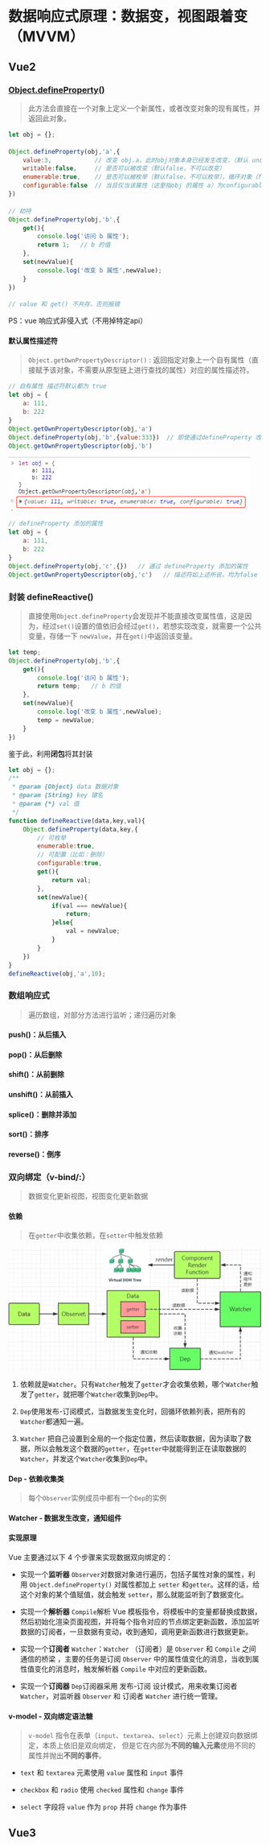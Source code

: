 # 数据响应式原理：数据变，视图跟着变（MVVM） 

## Vue2

### [Object.defineProperty()](https://developer.mozilla.org/zh-CN/docs/Web/JavaScript/Reference/Global_Objects/Object/defineProperty)

>  此方法会直接在一个对象上定义一个新属性，或者改变对象的现有属性，并返回此对象。

```js
let obj = {};

Object.defineProperty(obj,'a',{
    value:3,            // 改变 obj.a，此时obj对象本身已经发生改变，（默认 undefind ）
    writable:false,     // 是否可以被改变（默认false，不可以改变）
    enumerable:true,    // 是否可以被枚举（默认false，不可以枚举），循环对象（for...in...）时忽略该属性
    configurable:false  // 当且仅当该属性（这里指obj 的属性 a）为configurable 为 true 时，该属性的描述符才能够被改变；同时该属性也能从对应的对象上被删除。
})

// 劫持
Object.defineProperty(obj,'b',{
    get(){
        console.log('访问 b 属性');
        return 1;   // b 的值
    },
    set(newValue){
        console.log('改变 b 属性',newValue);
    }
})

// value 和 get() 不共存，否则报错
```
PS：vue 响应式非侵入式（不用掉特定api）

#### 默认属性描述符

> `Object.getOwnPropertyDescriptor()` : 返回指定对象上一个自有属性（直接赋予该对象，不需要从原型链上进行查找的属性）对应的属性描述符。

```js
// 自有属性 描述符默认都为 true
let obj = {
    a: 111,
    b: 222
}
Object.getOwnPropertyDescriptor(obj,'a')
Object.defineProperty(obj,'b',{value:333})  // 即使通过defineProperty 改变，描述符依旧为true
Object.getOwnPropertyDescriptor(obj,'b')
```
![属性描述符](../../../Img/Vue/属性描述符.png)

```js
// defineProperty 添加的属性
let obj = {
    a: 111,
    b: 222
}
Object.defineProperty(obj,'c',{})   // 通过 defineProperty 添加的属性
Object.getOwnPropertyDescriptor(obj,'c')   // 描述符如上述所说，均为false
```

### 封装 defineReactive()

> 直接使用`Object.defineProperty`会发现并不能直接改变属性值，这是因为，经过`set()`设置的值依旧会经过`get()`，若想实现改变，就需要一个公共变量，存储一下 `newValue`，并在`get()`中返回该变量。

```js
let temp;
Object.defineProperty(obj,'b',{
    get(){
        console.log('访问 b 属性');
        return temp;   // b 的值
    },
    set(newValue){
        console.log('改变 b 属性',newValue);
        temp = newValue;
    }
})
```
鉴于此，利用**闭包**将其封装

```js
let obj = {};
/**
 * @param {Object} data 数据对象 
 * @param {String} key 键名
 * @param {*} val 值 
 */
function defineReactive(data,key,val){
    Object.defineProperty(data,key,{
        // 可枚举
        enumerable:true,
        // 可配置（比如：删除）
        configurable:true,
        get(){
            return val;
        },
        set(newValue){
            if(val === newValue){
                return;
            }else{
                val = newValue;
            }
        }
    })
}
defineReactive(obj,'a',10);
```

### 数组响应式

> 遍历数组，对部分方法进行监听；递归遍历对象

#### push()：从后插入

#### pop()：从后删除

#### shift()：从前删除

#### unshift()：从前插入

#### splice()：删除并添加

#### sort()：排序

#### reverse()：倒序

### 双向绑定（v-bind/:）

> 数据变化更新视图，视图变化更新数据

#### 依赖

> 在`getter`中收集依赖，在`setter`中触发依赖

![响应式数据绑定](../../../Img/响应式数据绑定.png)

1. 依赖就是`Watcher`。只有`Watcher`触发了`getter`才会收集依赖，哪个`Watcher`触发了`getter`，就把哪个`Watcher`收集到`Dep`中。

2. `Dep`使用发布-订阅模式，当数据发生变化时，回循环依赖列表，把所有的`Watcher`都通知一遍。

3. `Watcher` 把自己设置到全局的一个指定位置，然后读取数据，因为读取了数据，所以会触发这个数据的`getter`，在`getter`中就能得到正在读取数据的`Watcher`，并发这个`Watcher`收集到`Dep`中。

#### Dep - 依赖收集类

> 每个`Observer`实例成员中都有一个`Dep`的实例

#### Watcher - 数据发生改变，通知组件

#### 实现原理

Vue 主要通过以下 4 个步骤来实现数据双向绑定的：

- 实现一个**监听器** `Observer`对数据对象进行遍历，包括子属性对象的属性，利用 `Object.defineProperty()` 对属性都加上 `setter` 和`getter`。这样的话，给这个对象的某个值赋值，就会触发 `setter`，那么就能监听到了数据变化。

- 实现一个**解析器** `Compile`解析 Vue 模板指令，将模板中的变量都替换成数据，然后初始化渲染页面视图，并将每个指令对应的节点绑定更新函数，添加监听数据的订阅者，一旦数据有变动，收到通知，调用更新函数进行数据更新。

- 实现一个**订阅者** `Watcher`：`Watcher` （订阅者）是 `Observer` 和 `Compile` 之间通信的桥梁 ，主要的任务是订阅 `Observer` 中的属性值变化的消息，当收到属性值变化的消息时，触发解析器 `Compile` 中对应的更新函数。

- 实现一个**订阅器** `Dep`订阅器采用 发布-订阅 设计模式，用来收集订阅者 `Watcher`，对监听器 `Observer` 和 订阅者 `Watcher` 进行统一管理。

#### v-model - 双向绑定语法糖

>  `v-model` 指令在表单（`input`、`textarea`、`select`）元素上创建双向数据绑定，本质上依旧是双向绑定， 但是它在内部为**不同的输入元素**使用不同的属性并抛出**不同的事件**。

- `text` 和 `textarea` 元素使用 `value` 属性和 `input` 事件

- `checkbox` 和 `radio` 使用 `checked` 属性和 `change` 事件

- `select` 字段将 `value` 作为 `prop` 并将 `change` 作为事件

## Vue3
